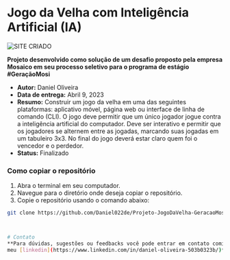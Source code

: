 # Jogo da Velha com Inteligência Artificial (IA)
![SITE CRIADO](https://storage.googleapis.com/imagens_desafio/Captura%20de%20tela%20de%202023-04-07%2016-24-34.png)


**Projeto desenvolvido como solução de um desafio proposto pela empresa Mosaico em seu processo seletivo para o programa de estágio #GeraçãoMosi**

 - **Autor:** Daniel Oliveira
 - **Data de entrega:** Abril 9, 2023
 - **Resumo:** Construir um jogo da velha em uma das seguintes plataformas: aplicativo
móvel, página web ou interface de linha de comando (CLI).
O jogo deve permitir que um único jogador jogue contra a inteligência artificial do
computador. Deve ser interativo e permitir que os jogadores se alternem entre as
jogadas, marcando suas jogadas em um tabuleiro 3x3. No final do jogo deverá estar claro
quem foi o vencedor e o perdedor.   
 - **Status:** Finalizado

 ### Como copiar o repositório

1. Abra o terminal em seu computador.
2. Navegue para o diretório onde deseja copiar o repositório.
3. Copie o repositório usando o comando abaixo:

```bash
git clone https://github.com/Daniel022de/Projeto-JogoDaVelha-GeracaoMosi.git 



# Contato 
**Para dúvidas, sugestões ou feedbacks você pode entrar em contato comigo atráves do  
meu [linkedin](https://www.linkedin.com/in/daniel-oliveira-503b0323b/)** ou email ddololiveira@gmail.com


